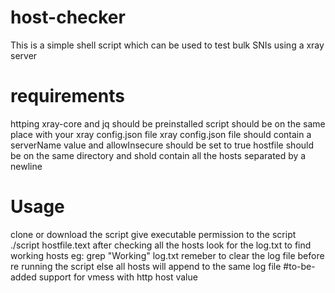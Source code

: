 # host-checker
This is a simple shell script which can be used to test bulk SNIs using a xray server
# requirements
httping xray-core and jq should be preinstalled 
script should be on the same place with your xray config.json file 
xray config.json file should contain a serverName value and allowInsecure should be set to true
hostfile should be on the same directory and shold contain all the hosts separated by a newline
# Usage
clone or download the script
give executable permission to the script
./script hostfile.text
after checking all the hosts look for the log.txt to find working hosts
  eg: grep "Working" log.txt
remeber to clear the log file before re running the script else all hosts will append to the same log file
#to-be-added
support for vmess with http host value
